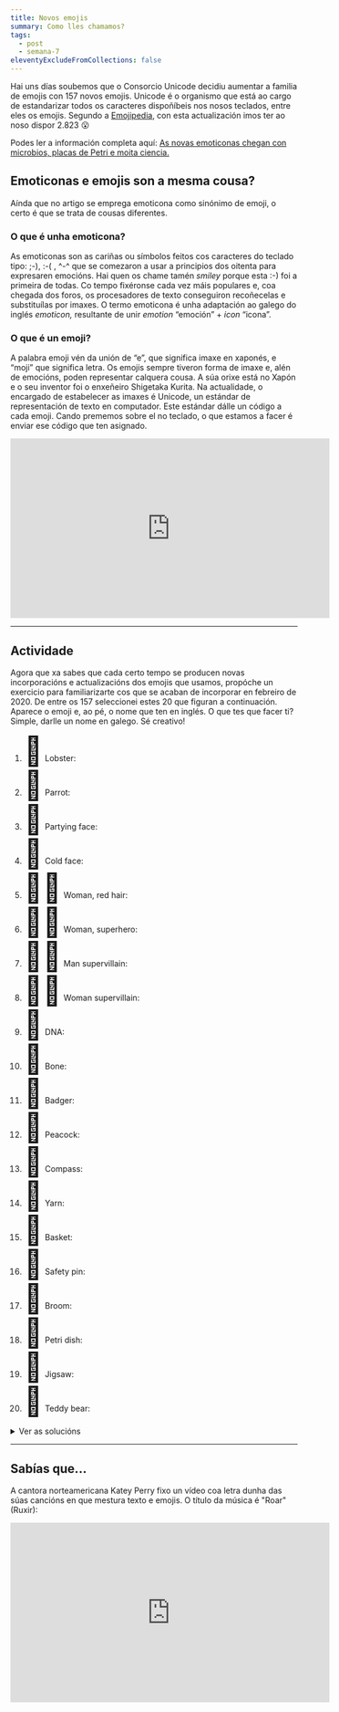 ```yaml
---
title: Novos emojis
summary: Como lles chamamos?
tags:
  - post
  - semana-7
eleventyExcludeFromCollections: false
---
```

Hai uns días soubemos que o Consorcio Unicode decidiu aumentar a familia de emojis con 157 novos emojis. Unicode é o organismo que está ao cargo de estandarizar todos os caracteres dispoñíbeis nos nosos teclados, entre eles os emojis. Segundo a [Emojipedia](https://emojipedia.org/), con esta actualización imos ter ao noso dispor 2.823 😮

Podes ler a información completa aquí: [As novas emoticonas chegan con microbios, placas de Petri e moita ciencia.](https://www.gciencia.com/tolociencia/novas-emoticonas-microbios-placas-petri-ciencia/)

## Emoticonas e emojis son a mesma cousa?

Aínda que no artigo se emprega emoticona como sinónimo de emoji, o certo é que se trata de cousas diferentes.

### O que é unha emoticona?

As emoticonas son as cariñas ou símbolos feitos cos caracteres do teclado tipo: ;-), :-( , ^-^ que se comezaron a usar a principios dos oitenta para expresaren emocións. Hai quen os chame tamén *smiley* porque esta :-) foi a primeira de todas. Co tempo fixéronse cada vez máis populares e, coa chegada dos foros, os procesadores de texto conseguiron recoñecelas e substituílas por imaxes. O termo emoticona é unha adaptación ao galego do inglés *emoticon,* resultante de unir *emotion* “emoción” + *icon* “icona”.

### O que é un emoji?

A palabra emoji vén da unión de “e”, que significa imaxe en xaponés, e “moji” que significa letra. Os emojis sempre tiveron forma de imaxe e, alén de emocións, poden representar calquera cousa. A súa orixe está no Xapón e o seu inventor foi o enxeñeiro Shigetaka Kurita. Na actualidade, o encargado de estabelecer as imaxes é Unicode, un estándar de representación de texto en computador. Este estándar dálle un código a cada emoji. Cando prememos sobre el no teclado, o que estamos a facer é enviar ese código que ten asignado. 

<iframe width="560" height="315" src="https://www.youtube.com/embed/lhbslkj-Jv4" frameborder="0" allow="accelerometer; autoplay; encrypted-media; gyroscope; picture-in-picture" allowfullscreen></iframe>

- - -

## Actividade

Agora que xa sabes que cada certo tempo se producen novas incorporacións e actualizacións dos emojis que usamos, propóche un exercicio para familiarizarte cos que se acaban de incorporar en febreiro de 2020. De entre os 157 seleccionei estes 20 que figuran a continuación. Aparece o emoji e, ao pé, o nome que ten en inglés. O que tes que facer ti? Simple, darlle un nome en galego. Sé creativo!

<ol>
<li><span style="font-size:50px">🦞</span> Lobster: </li>
<li><span style="font-size:50px">🦜</span> Parrot: </li>
<li><span style="font-size:50px">🥳</span> Partying face: </li>
<li><span style="font-size:50px">🥶</span> Cold face: </li>
<li><span style="font-size:50px">👩‍🦰</span> Woman, red hair: </li>
<li><span style="font-size:50px">🦸‍♀️</span> Woman, superhero: </li>
<li><span style="font-size:50px">🦹‍♂️</span> Man supervillain: </li>
<li><span style="font-size:50px">🦹‍♀️</span> Woman supervillain:</li>
<li><span style="font-size:50px">🧬</span> DNA:  </li>
<li><span style="font-size:50px">🦴</span> Bone:  </li>
<li><span style="font-size:50px">🦡</span> Badger:</li>
<li><span style="font-size:50px">🦚</span> Peacock:</li>
<li><span style="font-size:50px">🧭</span> Compass:</li>
<li><span style="font-size:50px">🧶</span> Yarn:</li>
<li><span style="font-size:50px">🧺</span> Basket:</li>
<li><span style="font-size:50px">🧷</span> Safety pin: </li>
<li><span style="font-size:50px">🧹</span> Broom: </li>
<li><span style="font-size:50px">🧫</span> Petri dish:</li>
<li><span style="font-size:50px">🧩</span> Jigsaw:</li>
<li><span style="font-size:50px">🧸</span> Teddy bear:</li>
</ol>

<details> <summary>Ver as solucións</summary>
<ol>
<li><span style="font-size:50px">🦞</span> Lobster: lagosta </li>
<li><span style="font-size:50px">🦜</span> Parrot: papagaio </li>
<li><span style="font-size:50px">🥳</span> Partying face: cariña de festa ou cariña festeira </li>
<li><span style="font-size:50px">🥶</span> Cold face: cariña de frío ou cariña friorenta </li>
<li><span style="font-size:50px">👩‍🦰</span> Woman, red hair: roiba ou rubia </li>
<li><span style="font-size:50px">🦸‍♀️</span> Woman, superhero: superheroína </li>
<li><span style="font-size:50px">🦹‍♂️</span> Man supervillain: supervilán </li>
<li><span style="font-size:50px">🦹‍♀️</span> Woman supervillain: supervilá </li>
<li><span style="font-size:50px">🧬</span> DNA: ADN </li>
<li><span style="font-size:50px">🦴</span> Bone: óso </li>
<li><span style="font-size:50px">🦡</span> Badger: teixugo </li>
<li><span style="font-size:50px">🦚</span> Peacock: pavón </li>
<li><span style="font-size:50px">🧭</span> Compass: compás </li>
<li><span style="font-size:50px">🧶</span> Yarn: nobelo </li>
<li><span style="font-size:50px">🧺</span> Basket: cesta </li>
<li><span style="font-size:50px">🧷</span> Safety pin: prendedor </li>
<li><span style="font-size:50px">🧹</span> Broom: vasoira </li>
<li><span style="font-size:50px">🧫</span> Petri dish: placa de Petri </li>
<li><span style="font-size:50px">🧩</span> Jigsaw: quebracabezas </li>
<li><span style="font-size:50px">🧸</span> Teddy bear: osiño de peluche </li>
</ol>

</details>

- - -

## Sabías que...

A cantora norteamericana Katey Perry fixo un vídeo coa letra dunha das súas cancións en que mestura texto e emojis. O título da música é "Roar" (Ruxir):

<iframe width="560" height="315" src="https://www.youtube.com/embed/e9SeJIgWRPk" frameborder="0" allow="accelerometer; autoplay; encrypted-media; gyroscope; picture-in-picture" allowfullscreen></iframe>
